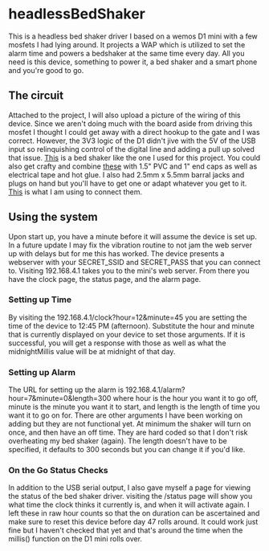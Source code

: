# headlessBedShaker

This is a headless bed shaker driver I based on a wemos D1 mini with a few mosfets I had lying around. It projects a WAP which is utilized to set the alarm time and powers a bedshaker at the same time every day.  All you need is this device, something to power it, a bed shaker and a smart phone and you're good to go.  

## The circuit

Attached to the project, I will also upload a picture of the wiring of this device.  Since we aren't doing much with the board aside from driving this mosfet I thought I could get away with a direct hookup to the gate and I was correct.  However, the 3V3 logic of the D1 didn't jive with the 5V of the USB input so relinquishing control of the digital line and adding a pull up solved that issue.  [This](https://www.amazon.com/Vibrate-Shaker-Vibrating-Alarm-DryBuddyFLEX/dp/B07SXD783Z) is a bed shaker like the one I used for this project.  You could also get crafty and combine [these](https://www.amazon.com/uxcell-4500RPM-Torque-Vibration-Electric/dp/B01N1GAWQ5/) with 1.5" PVC and 1" end caps as well as electrical tape and hot glue.  I also had 2.5mm x 5.5mm barral jacks and plugs on hand but you'll have to get one or adapt whatever you get to it.   [This](https://www.amazon.com/Power-Connector-Female-Adapter-Camera/dp/B07C61434H) is what I am using to connect them.

## Using the system

Upon start up, you have a minute before it will assume the device is set up.  In a future update I may fix the vibration routine to not jam the web server up with delays but for me this has worked.  The device presents a webserver with your SECRET_SSID and SECRET_PASS that you can connect to.  Visiting 192.168.4.1 takes you to the mini's web server.  From there you have the clock page, the status page, and the alarm page.  

### Setting up Time

By visiting the 192.168.4.1/clock?hour=12&minute=45 you are setting the time of the device to 12:45 PM (afternoon).  Substitute the hour and minute that is currently displayed on your device to set those arguments.  If it is successful, you will get a response with those as well as what the midnightMillis value will be at midnight of that day.

### Setting up Alarm

The URL for setting up the alarm is 192.168.4.1/alarm?hour=7&minute=0&length=300 where hour is the hour you want it to go off, minute is the minute you want it to start, and length is the length of time you want it to go on for.  There are other arguments I have been working on adding but they are not functional yet.  At minimum the shaker will turn on once, and then have an off time.  They are hard coded so that I don't risk overheating my bed shaker (again).  The length doesn't have to be specified, it defaults to 300 seconds but you can change it if you'd like.


### On the Go Status Checks

In addition to the USB serial output, I also gave myself a page for viewing the status of the bed shaker driver.  visiting the /status page will show you what time the clock thinks it currently is, and when it will activate again.  I left these in raw hour counts so that the on duration can be ascertained and make sure to reset this device before day 47 rolls around.  It could work just fine but I haven't checked that yet and that's around the time when the millis() function on the D1 mini rolls over.
